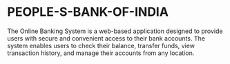 # PEOPLE-S-BANK-OF-INDIA
The Online Banking System is a web-based application designed to provide users with secure and convenient access to their bank accounts. The system enables users to check their balance, transfer funds, view transaction history, and manage their accounts from any location.
